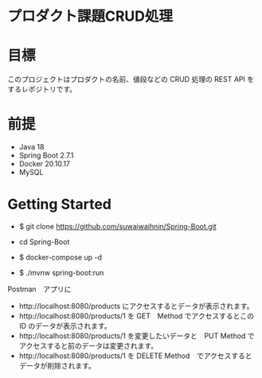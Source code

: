 # プロダクト課題CRUD処理

# 目標

このプロジェクトはプロダクトの名前、値段などの CRUD 処理の REST API をするレポジトリです。

# 前提

- Java 18
- Spring Boot 2.7.1
- Docker 20.10.17
- MySQL 

# Getting Started

- $ git clone https://github.com/suwaiwaihnin/Spring-Boot.git

- cd Spring-Boot

- $ docker-compose up -d

- $ ./mvnw spring-boot:run

 Postman　アプリに 
- http://localhost:8080/products にアクセスするとデータが表示されます。
- http://localhost:8080/products/1 を GET　Method でアクセスするとこの ID のデータが表示されます。
- http://localhost:8080/products/1 を変更したいデータと　PUT Method でアクセスすると前のデータは変更されます。
- http://localhost:8080/products/1 を DELETE Method　でアクセスするとデータが削除されます。
